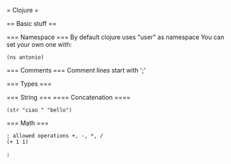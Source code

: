 = Clojure =

== Basic stuff ==

=== Namespace ===
By default clojure uses "user" as namespace
You can set your own one with:
````
(ns antonio)
````

=== Comments ===
Comment lines start with ';'

=== Types ===

=== String ===
==== Concatenation ====
````
(str "ciao " "bello")
````

=== Math ===
````
; allowed operations +, -, *, /
(+ 1 1)

;
````

